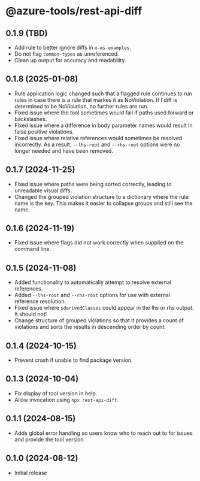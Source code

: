 # @azure-tools/rest-api-diff

## 0.1.9 (TBD)

- Add rule to better ignore diffs in `x-ms-examples`.
- Do not flag `common-types` as unreferenced.
- Clean up output for accuracy and readability.

## 0.1.8 (2025-01-08)

- Rule application logic changed such that a flagged rule continues to run rules in case
  there is a rule that markes it as NoViolation. If I diff is determined to be NoViolation,
  no further rules are run.
- Fixed issue where the tool sometimes would fail if paths used forward or backslashes.
- Fixed issue where a difference in body parameter names would result in false positive violations.
- Fixed issue where relative references would sometimes be resolved incorrectly. As a result, `--lhs-root`
  and `--rhs-root` options were no longer needed and have been removed.

## 0.1.7 (2024-11-25)

- Fixed issue where paths were being sorted correctly, leading to unreadable visual diffs.
- Changed the grouped violation structure to a dictionary where the rule name is the key. This makes
  it easier to collapse groups and still see the name.

## 0.1.6 (2024-11-19)

- Fixed issue where flags did not work correctly when supplied on the command line.

## 0.1.5 (2024-11-08)

- Added functionality to automatically attempt to resolve external references.
- Added `--lhs-root` and `--rhs-root` options for use with external reference resolution.
- Fixed issue where `$derivedClasses` could appear in the lhs or rhs output. It should not!
- Change structure of grouped violations so that it provides a count of violations and sorts the results in descending order by count.

## 0.1.4 (2024-10-15)

- Prevent crash if unable to find package version.

## 0.1.3 (2024-10-04)

- Fix display of tool version in help.
- Allow invocation using `npx rest-api-diff`.

## 0.1.1 (2024-08-15)

- Adds global error handling so users know who to reach out to for issues and provide the tool version.

## 0.1.0 (2024-08-12)

- Initial release
